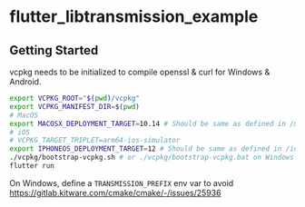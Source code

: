 # flutter_libtransmission_example

## Getting Started

vcpkg needs to be initialized to compile openssl & curl for Windows & Android.

```sh
export VCPKG_ROOT="$(pwd)/vcpkg"
export VCPKG_MANIFEST_DIR=$(pwd)
# MacOS
export MACOSX_DEPLOYMENT_TARGET=10.14 # Should be same as defined in /macos/Runner.xcodeproj
# iOS
# VCPKG_TARGET_TRIPLET=arm64-ios-simulator
export IPHONEOS_DEPLOYMENT_TARGET=12 # Should be same as defined in /ios/Runner.xcodeproj
./vcpkg/bootstrap-vcpkg.sh # or ./vcpkg/bootstrap-vcpkg.bat on Windows
flutter run
```

On Windows, define a `TRANSMISSION_PREFIX` env var to avoid https://gitlab.kitware.com/cmake/cmake/-/issues/25936